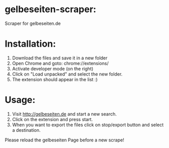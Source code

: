 # gelbeseiten-scraper:
Scraper for gelbeseiten.de

# Installation: 
1. Download the files and save it in a new folder
2. Open Chrome and goto: chrome://extensions/
3. Activate developer mode (on the right)
4. Click on "Load unpacked" and select the new folder.
5. The extension should appear in the list :)


# Usage: 
1. Visit http://gelbeseiten.de and start a new search.
2. Click on the extension and press start.
3. When you want to export the files click on stop/export button and select a destination.

Please reload the gelbeseiten Page before a new scrape!
